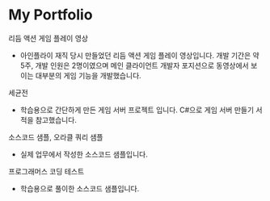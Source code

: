 # My Portfolio

리듬 액션 게임 플레이 영상
- 아인플라이 재직 당시 만들었던 리듬 액션 게임 플레이 영상입니다.
  개발 기간은 약 5주, 개발 인원은 2명이였으며 메인 클라이언트 개발자 포지션으로 
  동영상에서 보이는 대부분의 게임 기능을 개발했습니다.
  
세균전
- 학습용으로 간단하게 만든 게임 서버 프로젝트 입니다. C#으로 게임 서버 만들기 서적을 참고했습니다.

소스코드 샘플, 오라클 쿼리 샘플
- 실제 업무에서 작성한 소스코드 샘플입니다.

프로그래머스 코딩 테스트
- 학습용으로 풀이한 소스코드 샘플입니다.
